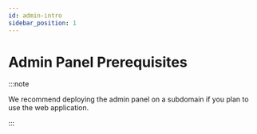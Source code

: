 ```yaml
---
id: admin-intro
sidebar_position: 1
---
```


# Admin Panel Prerequisites

:::note

We recommend deploying the admin panel on a subdomain if you plan to use the web application.

:::

